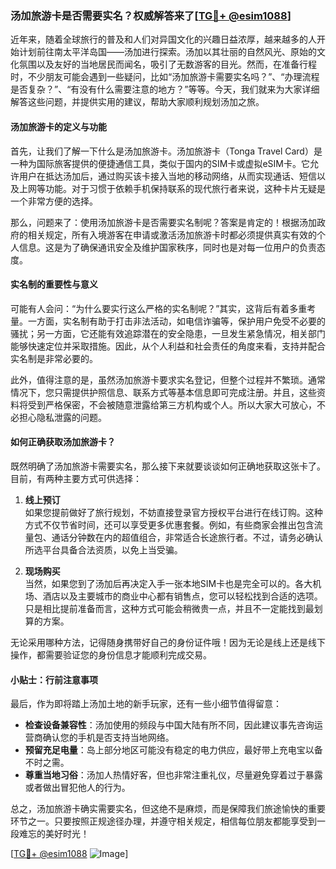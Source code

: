 ### 汤加旅游卡是否需要实名？权威解答来了[[TG💪+ @esim1088](https://t.me/s/esim1088)]

近年来，随着全球旅行的普及和人们对异国文化的兴趣日益浓厚，越来越多的人开始计划前往南太平洋岛国——汤加进行探索。汤加以其壮丽的自然风光、原始的文化氛围以及友好的当地居民而闻名，吸引了无数游客的目光。然而，在准备行程时，不少朋友可能会遇到一些疑问，比如“汤加旅游卡需要实名吗？”、“办理流程是否复杂？”、“有没有什么需要注意的地方？”等等。今天，我们就来为大家详细解答这些问题，并提供实用的建议，帮助大家顺利规划汤加之旅。

#### 汤加旅游卡的定义与功能

首先，让我们了解一下什么是汤加旅游卡。汤加旅游卡（Tonga Travel Card）是一种为国际旅客提供的便捷通信工具，类似于国内的SIM卡或虚拟eSIM卡。它允许用户在抵达汤加后，通过购买该卡接入当地的移动网络，从而实现通话、短信以及上网等功能。对于习惯于依赖手机保持联系的现代旅行者来说，这种卡片无疑是一个非常方便的选择。

那么，问题来了：使用汤加旅游卡是否需要实名制呢？答案是肯定的！根据汤加政府的相关规定，所有入境游客在申请或激活汤加旅游卡时都必须提供真实有效的个人信息。这是为了确保通讯安全及维护国家秩序，同时也是对每一位用户的负责态度。

#### 实名制的重要性与意义

可能有人会问：“为什么要实行这么严格的实名制呢？”其实，这背后有着多重考量。一方面，实名制有助于打击非法活动，如电信诈骗等，保护用户免受不必要的骚扰；另一方面，它还能有效追踪潜在的安全隐患，一旦发生紧急情况，相关部门能够快速定位并采取措施。因此，从个人利益和社会责任的角度来看，支持并配合实名制是非常必要的。

此外，值得注意的是，虽然汤加旅游卡要求实名登记，但整个过程并不繁琐。通常情况下，您只需提供护照信息、联系方式等基本信息即可完成注册。并且，这些资料将受到严格保密，不会被随意泄露给第三方机构或个人。所以大家大可放心，不必担心隐私泄露的问题。

#### 如何正确获取汤加旅游卡？

既然明确了汤加旅游卡需要实名，那么接下来就要谈谈如何正确地获取这张卡了。目前，有两种主要方式可供选择：

1. **线上预订**  
   如果您提前做好了旅行规划，不妨直接登录官方授权平台进行在线订购。这种方式不仅节省时间，还可以享受更多优惠套餐。例如，有些商家会推出包含流量包、通话分钟数在内的超值组合，非常适合长途旅行者。不过，请务必确认所选平台具备合法资质，以免上当受骗。

2. **现场购买**  
   当然，如果您到了汤加后再决定入手一张本地SIM卡也是完全可以的。各大机场、酒店以及主要城市的商业中心都有销售点，您可以轻松找到合适的选项。只是相比提前准备而言，这种方式可能会稍微贵一点，并且不一定能找到最划算的方案。

无论采用哪种方法，记得随身携带好自己的身份证件哦！因为无论是线上还是线下操作，都需要验证您的身份信息才能顺利完成交易。

#### 小贴士：行前注意事项

最后，作为即将踏上汤加土地的新手玩家，还有一些小细节值得留意：

- **检查设备兼容性**：汤加使用的频段与中国大陆有所不同，因此建议事先咨询运营商确认您的手机是否支持当地网络。
- **预留充足电量**：岛上部分地区可能没有稳定的电力供应，最好带上充电宝以备不时之需。
- **尊重当地习俗**：汤加人热情好客，但也非常注重礼仪，尽量避免穿着过于暴露或者做出冒犯他人的行为。

总之，汤加旅游卡确实需要实名，但这绝不是麻烦，而是保障我们旅途愉快的重要环节之一。只要按照正规途径办理，并遵守相关规定，相信每位朋友都能享受到一段难忘的美好时光！

[[TG💪+ @esim1088](https://t.me/s/esim1088) ![Image](https://i.postimg.cc/4NQfJmqS/Snipaste-2025-05-13-00-14-12.png)]